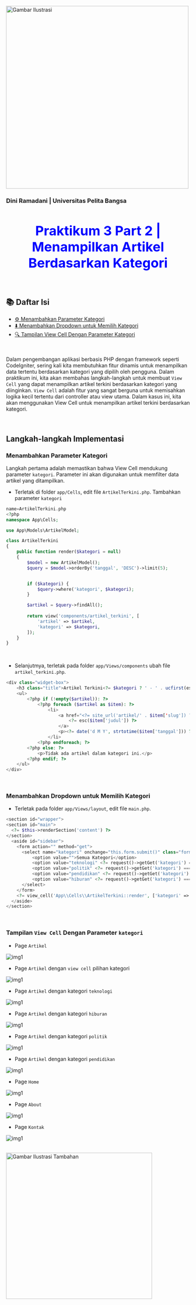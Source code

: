 <img src="https://media2.giphy.com/media/v1.Y2lkPTc5MGI3NjExbmhmaTQzeTkyM2thcjd1Mnlwa2d5eWp5cTU3Nnk4ZGpnc2RocTdnZiZlcD12MV9pbnRlcm5hbF9naWZfYnlfaWQmY3Q9cw/lM2TNaYAer3NN4d6eF/giphy.gif"  
     style="width: 500px; height: auto;" 
     alt="Gambar Ilustrasi"/>

### Dini Ramadani | Universitas Pelita Bangsa

<h1 style="color: blue; font-size: 36px; text-align: center;">Praktikum 3 Part 2 | Menampilkan Artikel Berdasarkan Kategori</h1>
<br>

<div class="navbar">
  <h2>📚 Daftar Isi</h2>
    <ul class="toc-list">
    <li><a href="#menambahkan-parameter-kategori">⚙️ Menambahkan Parameter Kategori</a></li>
    <li><a href="#menambahkan-dropdown-untuk-memilih-kategori">⬇️ Menambahkan Dropdown untuk Memilih Kategori</a></li>
    <li><a href="#tampilan-view-cell-dengan-parameter-kategori">🔍 Tampilan View Cell Dengan Parameter Kategori</a></li>
  </ul>
</div>
<br>

Dalam pengembangan aplikasi berbasis PHP dengan framework seperti CodeIgniter, sering kali kita membutuhkan fitur dinamis untuk menampilkan data tertentu berdasarkan kategori yang dipilih oleh pengguna. Dalam praktikum ini, kita akan membahas langkah-langkah untuk membuat ``View Cell`` yang dapat menampilkan artikel terkini berdasarkan kategori yang diinginkan. ``View Cell`` adalah fitur yang sangat berguna untuk memisahkan logika kecil tertentu dari controller atau view utama. Dalam kasus ini, kita akan menggunakan View Cell untuk menampilkan artikel terkini berdasarkan kategori.

<br>

## Langkah-langkah Implementasi

### Menambahkan Parameter Kategori

Langkah pertama adalah memastikan bahwa View Cell mendukung parameter ``kategori``. Parameter ini akan digunakan untuk memfilter data artikel yang ditampilkan.

- Terletak di folder ``app/Cells``, edit file ``ArtikelTerkini.php``. Tambahkan parameter ``kategori``

```php 
name=ArtikelTerkini.php
<?php
namespace App\Cells;

use App\Models\ArtikelModel;

class ArtikelTerkini
{
    public function render($kategori = null)
    {
        $model = new ArtikelModel();
        $query = $model->orderBy('tanggal', 'DESC')->limit(5);


        if ($kategori) {
            $query->where('kategori', $kategori);
        }

        $artikel = $query->findAll();
        
        return view('components/artikel_terkini', [
            'artikel' => $artikel,
            'kategori' => $kategori,
        ]);
    }
}
```
<br>


- Selanjutmya, terletak pada folder ``app/Views/components`` ubah file ``artikel_terkini.php``. 

```php 
<div class="widget-box">
    <h3 class="title">Artikel Terkini<?= $kategori ? ' - ' . ucfirst(esc($kategori)) : ''; ?></h3>
    <ul>
        <?php if (!empty($artikel)): ?>
            <?php foreach ($artikel as $item): ?>
                <li>
                    <a href="<?= site_url('artikel/' . $item['slug']) ?>">
                        <?= esc($item['judul']) ?>
                    </a>
                    <p><?= date('d M Y', strtotime($item['tanggal'])) ?></p>
                </li>
            <?php endforeach; ?>
        <?php else: ?>
            <p>Tidak ada artikel dalam kategori ini.</p>
        <?php endif; ?>
    </ul>
</div>
```

<br>

### Menambahkan Dropdown untuk Memilih Kategori

- Terletak pada folder ``app/Views/layout``, edit file ``main.php``.

```php
<section id="wrapper">
<section id="main">
  <?= $this->renderSection('content') ?>
</section>
  <aside id="sidebar">
    <form action="" method="get">
      <select name="kategori" onchange="this.form.submit()" class="form-select">
          <option value="">Semua Kategori</option>
          <option value="teknologi" <?= request()->getGet('kategori') === 'teknologi' ? 'selected' : ''; ?>>Teknologi</option>
          <option value="politik" <?= request()->getGet('kategori') === 'politik' ? 'selected' : ''; ?>>Politik</option>
          <option value="pendidikan" <?= request()->getGet('kategori') === 'pendidikan' ? 'selected' : ''; ?>>Pendidikan</option>
          <option value="hiburan" <?= request()->getGet('kategori') === 'hiburan' ? 'selected' : ''; ?>>Hiburan</option>
      </select>
    </form>
    <?= view_cell('App\\Cells\\ArtikelTerkini::render', ['kategori' => request()->getGet('kategori')]) ?>
  </aside>
</section>
```

<br>

### Tampilan ``View Cell`` Dengan Parameter ``kategori``

- Page ``Artikel``

![img1](assets/img/artikel.png)
<br>

- Page ``Artikel`` dengan ``view cell`` pilihan kategori

![img1](assets/img/pilihkategori.png)
<br>

- Page ``Artikel`` dengan kategori ``teknologi``

![img1](assets/img/teknologi.png)
<br>

- Page ``Artikel`` dengan kategori ``hiburan``

![img1](assets/img/hiburan.png)
<br>

- Page ``Artikel`` dengan kategori ``politik``

![img1](assets/img/politik.png)
<br>

- Page ``Artikel`` dengan kategori ``pendidikan``

![img1](assets/img/pendidikan.png)
<br>

- Page ``Home``

![img1](assets/img/home.png)
<br>

- Page ``About``

![img1](assets/img/about.png)
<br>

- Page ``Kontak``

![img1](assets/img/kontak.png)
<br>

<br>

<div class="centered">
  <img src="https://media.giphy.com/media/XLx9jXZXzm8Sv415Tf/giphy.gif?cid=ecf05e47hk6i4tunpqmceczwxjzujix9sxxpbjv2f4woa33v&ep=v1_stickers_search&rid=giphy.gif&ct=s" 
       style="width: 400px; height: auto;" 
       alt="Gambar Ilustrasi Tambahan"/>
</div>